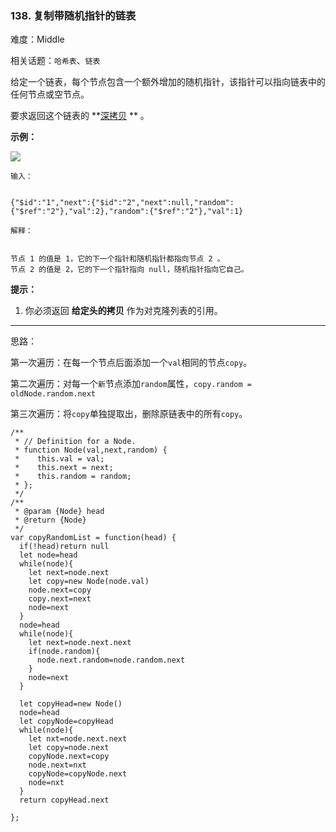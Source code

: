 ### 138. 复制带随机指针的链表

难度：Middle

相关话题：`哈希表`、`链表`

给定一个链表，每个节点包含一个额外增加的随机指针，该指针可以指向链表中的任何节点或空节点。



要求返回这个链表的 **[深拷贝](https://baike.baidu.com/item/深拷贝/22785317?fr=aladdin)
** 。







 **示例：** 



![](https://assets.leetcode-cn.com/aliyun-lc-upload/uploads/2019/02/23/1470150906153-2yxeznm.png)




```
输入：


{"$id":"1","next":{"$id":"2","next":null,"random":{"$ref":"2"},"val":2},"random":{"$ref":"2"},"val":1}

解释：


节点 1 的值是 1，它的下一个指针和随机指针都指向节点 2 。
节点 2 的值是 2，它的下一个指针指向 null，随机指针指向它自己。

```





 **提示：** 





1. 你必须返回 **给定头的拷贝** 作为对克隆列表的引用。






-----

思路：

第一次遍历：在每一个节点后面添加一个`val`相同的节点`copy`。

第二次遍历：对每一个`新`节点添加`random`属性，`copy.random = oldNode.random.next`

第三次遍历：将`copy`单独提取出，删除原链表中的所有`copy`。


```
/**
 * // Definition for a Node.
 * function Node(val,next,random) {
 *    this.val = val;
 *    this.next = next;
 *    this.random = random;
 * };
 */
/**
 * @param {Node} head
 * @return {Node}
 */
var copyRandomList = function(head) {
  if(!head)return null
  let node=head
  while(node){
    let next=node.next
    let copy=new Node(node.val)
    node.next=copy
    copy.next=next
    node=next
  }
  node=head
  while(node){
    let next=node.next.next
    if(node.random){
      node.next.random=node.random.next
    }
    node=next
  }
  
  let copyHead=new Node()
  node=head
  let copyNode=copyHead
  while(node){
    let nxt=node.next.next
    let copy=node.next
    copyNode.next=copy
    node.next=nxt
    copyNode=copyNode.next
    node=nxt
  }
  return copyHead.next
  
};



```
